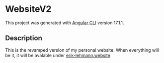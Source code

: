 # WebsiteV2

This project was generated with [Angular CLI](https://github.com/angular/angular-cli) version 17.1.1.

## Description

This is the revamped version of my personal website. When everything will be it, it will be avalable under [erik-lehmann.website](https://erik-lehmann.website)
